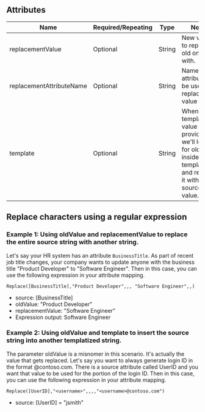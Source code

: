 ## Attributes

| Name                      | Required/Repeating | Type   | Notes                                               |
|---------------------------|--------------------|--------|-----------------------------------------------------|
| replacementValue          | Optional           | String | New value to replace old one with.                  |
| replacementAttributeName  | Optional           | String | Name of the attribute to be used for replacement value |
| template                  | Optional           | String | When template value is provided, we'll look for oldValue inside the template and replace it with source value. |

## Replace characters using a regular expression

### Example 1: Using oldValue and replacementValue to replace the entire source string with another string.

Let's say your HR system has an attribute `BusinessTitle`. As part of recent job title changes, your company wants to update anyone with the business title "Product Developer" to "Software Engineer". Then in this case, you can use the following expression in your attribute mapping.

```
Replace([BusinessTitle],"Product Developer",,, "Software Engineer",,)
```

- source: [BusinessTitle]
- oldValue: "Product Developer"
- replacementValue: "Software Engineer"
- Expression output: Software Engineer

### Example 2: Using oldValue and template to insert the source string into another templatized string.

The parameter oldValue is a misnomer in this scenario. It's actually the value that gets replaced.
Let's say you want to always generate login ID in the format <username>@contoso.com. There is a source attribute called UserID and you want that value to be used for the <username> portion of the login ID. Then in this case, you can use the following expression in your attribute mapping.

```
Replace([UserID],"<username>",,,,"<username>@contoso.com")
```

- source: [UserID] = "jsmith"
